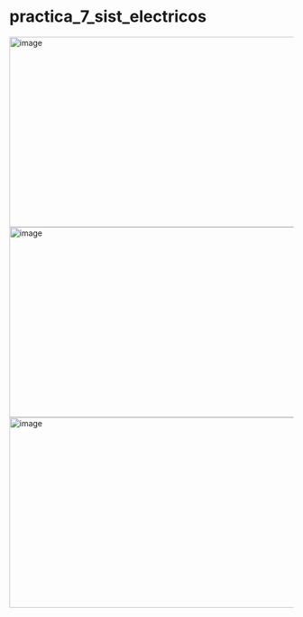 # practica_7_sist_electricos

<img width="560" height="337" alt="image" src="https://github.com/user-attachments/assets/09dfc448-0d34-4ccd-9f81-489a8bad3c5f" />
<img width="560" height="337" alt="image" src="https://github.com/user-attachments/assets/8fd60336-b031-47e0-9046-b24b19a1f519" />
<img width="560" height="337" alt="image" src="https://github.com/user-attachments/assets/24bd6a00-5736-42e6-a8e4-329dbf071637" />
